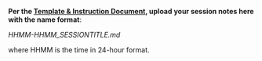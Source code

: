 **Per the [Template & Instruction Document](https://docs.google.com/document/d/1ncrfiVEy_WELqZaNdYOX0_9uuKzuTikgVC-mz2Izsc4/edit?usp=sharing), 
upload your session notes here with the name format**:

*HHMM-HHMM_SESSIONTITLE.md*

where HHMM is the time in 24-hour format.

